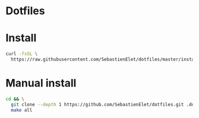 Dotfiles
===

# Install
````bash
curl -fsSL \
  https://raw.githubusercontent.com/SebastienElet/dotfiles/master/install.sh | sh
````

# Manual install
````bash
cd && \
  git clone --depth 1 https://github.com/SebastienElet/dotfiles.git .dotfiles &&
  make all
````
